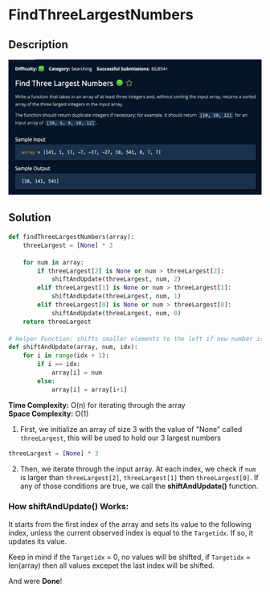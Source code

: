 # FindThreeLargestNumbers

## Description

![description](./desc.png)

## Solution

```py
def findThreeLargestNumbers(array):
    threeLargest = [None] * 3

    for num in array:
        if threeLargest[2] is None or num > threeLargest[2]:
            shiftAndUpdate(threeLargest, num, 2)
        elif threeLargest[1] is None or num > threeLargest[1]:
            shiftAndUpdate(threeLargest, num, 1)
        elif threeLargest[0] is None or num > threeLargest[0]:
            shiftAndUpdate(threeLargest, num, 0)
    return threeLargest

# Helper Function: shifts smaller elements to the left if new number is added to array
def shiftAndUpdate(array, num, idx):
    for i in range(idx + 1):
        if i == idx:
            array[i] = num
        else:
            array[i] = array[i+1]

```

**Time Complexity:** O(n) for iterating through the array<br/>
**Space Complexity:** O(1)<br/>

1. First, we initialize an array of size 3 with the value of "None" called `threeLargest`, this will be used to hold our 3 largest numbers <br/>

```py
threeLargest = [None] * 3
```

2. Then, we iterate through the input array. At each index, we check if `num` is larger than `threeLargest[2]`, `threeLargest[1]` then `threeLargest[0]`. If any of those conditions are true, we call the **shiftAndUpdate()** function.

### How shiftAndUpdate() Works:

It starts from the first index of the array and sets its value to the following index, unless the current observed index is equal to the `Targetidx`. If so, it updates its value. <br>

Keep in mind if the `Targetidx` = 0, no values will be shifted, if `Targetidx` = len(array) then all values excepet the last index will be shifted.<br>

And were **Done**!
